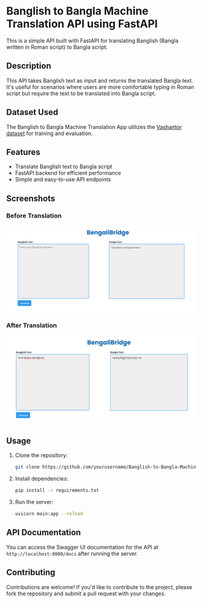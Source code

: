 # Banglish to Bangla Machine Translation API using FastAPI

This is a simple API built with FastAPI for translating Banglish (Bangla written in Roman script) to Bangla script.

## Description

This API takes Banglish text as input and returns the translated Bangla text. It's useful for scenarios where users are more comfortable typing in Roman script but require the text to be translated into Bangla script.

## Dataset Used

The Banglish to Bangla Machine Translation App utilizes the [Vashantor dataset](https://data.mendeley.com/datasets/bj5jgk878b/2) for training and evaluation.

## Features

- Translate Banglish text to Bangla script
- FastAPI backend for efficient performance
- Simple and easy-to-use API endpoints

## Screenshots

### Before Translation
![Before Translation](Before_Translate.PNG)

### After Translation
![After Translation](After_Translate.PNG)

## Usage

1. Clone the repository:
    ```bash
    git clone https://github.com/yourusername/Banglish-to-Bangla-Machine-Translation-API-using-FastAPI.git
    ```

2. Install dependencies:
    ```bash
    pip install -r requirements.txt
    ```

3. Run the server:
    ```bash
    uvicorn main:app --reload
    ```


## API Documentation

You can access the Swagger UI documentation for the API at `http://localhost:8000/docs` after running the server.

## Contributing

Contributions are welcome! If you'd like to contribute to the project, please fork the repository and submit a pull request with your changes.


